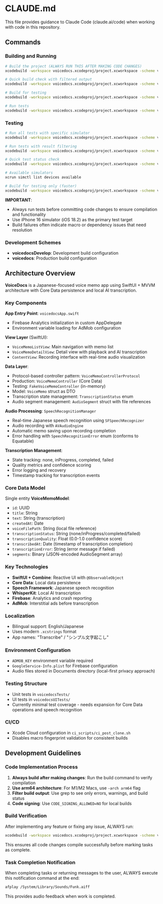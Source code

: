 # CLAUDE.md

This file provides guidance to Claude Code (claude.ai/code) when working with code in this repository.

## Commands

### Building and Running

```bash
# Build the project (ALWAYS RUN THIS AFTER MAKING CODE CHANGES)
xcodebuild -workspace voicedocs.xcodeproj/project.xcworkspace -scheme voicedocs -configuration Debug -sdk iphonesimulator -arch arm64 build CODE_SIGNING_ALLOWED=NO

# Quick build check with filtered output
xcodebuild -workspace voicedocs.xcodeproj/project.xcworkspace -scheme voicedocs -configuration Debug -sdk iphonesimulator -arch arm64 build CODE_SIGNING_ALLOWED=NO | grep -E "(error:|warning:|FAILED|SUCCEEDED)"

# Build for testing
xcodebuild -workspace voicedocs.xcodeproj/project.xcworkspace -scheme voicedocs -configuration Debug build-for-testing

# Run tests
xcodebuild -workspace voicedocs.xcodeproj/project.xcworkspace -scheme voicedocs -configuration Debug test
```

### Testing

```bash
# Run all tests with specific simulator
xcodebuild -workspace voicedocs.xcodeproj/project.xcworkspace -scheme voicedocs -configuration Debug test -destination 'platform=iOS Simulator,name=iPhone 16,OS=18.2'

# Run tests with result filtering
xcodebuild -workspace voicedocs.xcodeproj/project.xcworkspace -scheme voicedocs -configuration Debug test -destination 'platform=iOS Simulator,name=iPhone 16,OS=18.2' 2>&1 | grep -E "(Testing completed|BUILD SUCCEEDED|BUILD FAILED|PASSED|FAILED|All tests|Executed.*tests|Test Suite)"

# Quick test status check
xcodebuild -workspace voicedocs.xcodeproj/project.xcworkspace -scheme voicedocs -configuration Debug test -destination 'platform=iOS Simulator,name=iPhone 16,OS=18.2' 2>&1 | tail -10

# Available simulators
xcrun simctl list devices available

# Build for testing only (faster)
xcodebuild -workspace voicedocs.xcodeproj/project.xcworkspace -scheme voicedocs -configuration Debug build-for-testing -destination 'platform=iOS Simulator,name=iPhone 16,OS=18.2'
```

**IMPORTANT**: 
- Always run tests before committing code changes to ensure compilation and functionality
- Use iPhone 16 simulator (iOS 18.2) as the primary test target
- Build failures often indicate macro or dependency issues that need resolution

### Development Schemes
- **voicedocsDevelop**: Development build configuration
- **voicedocs**: Production build configuration

## Architecture Overview

**VoiceDocs** is a Japanese-focused voice memo app using SwiftUI + MVVM architecture with Core Data persistence and local AI transcription.

### Key Components

**App Entry Point**: `voicedocsApp.swift`
- Firebase Analytics initialization in custom AppDelegate
- Environment variable loading for AdMob configuration

**View Layer** (SwiftUI):
- `VoiceMemoListView`: Main navigation with memo list
- `VoiceMemoDetailView`: Detail view with playback and AI transcription
- `ContentView`: Recording interface with real-time audio visualization

**Data Layer**:
- Protocol-based controller pattern: `VoiceMemoControllerProtocol`
- Production: `VoiceMemoController` (Core Data)
- Testing: `FakeVoiceMemoController` (in-memory)
- Model: `VoiceMemo` struct as DTO
- Transcription state management: `TranscriptionStatus` enum
- Audio segment management: `AudioSegment` struct with file references

**Audio Processing**: `SpeechRecognitionManager`
- Real-time Japanese speech recognition using `SFSpeechRecognizer`
- Audio recording with `AVAudioEngine`
- Automatic memo saving upon recording completion
- Error handling with `SpeechRecognitionError` enum (conforms to Equatable)

**Transcription Management**:
- State tracking: none, inProgress, completed, failed
- Quality metrics and confidence scoring
- Error logging and recovery
- Timestamp tracking for transcription events

### Core Data Model

Single entity **VoiceMemoModel**:
- `id`: UUID
- `title`: String
- `text`: String (transcription)
- `createdAt`: Date
- `voiceFilePath`: String (local file reference)
- `transcriptionStatus`: String (none/inProgress/completed/failed)
- `transcriptionQuality`: Float (0.0-1.0 confidence score)
- `transcribedAt`: Date (timestamp of transcription completion)
- `transcriptionError`: String (error message if failed)
- `segments`: Binary (JSON-encoded AudioSegment array)

### Key Technologies
- **SwiftUI + Combine**: Reactive UI with `@ObservableObject`
- **Core Data**: Local data persistence
- **Speech Framework**: Japanese speech recognition
- **WhisperKit**: Local AI transcription
- **Firebase**: Analytics and crash reporting
- **AdMob**: Interstitial ads before transcription

### Localization
- Bilingual support: English/Japanese
- Uses modern `.xcstrings` format
- App names: "Transcribe" / "シンプル文字起こし"

### Environment Configuration
- `ADMOB_KEY` environment variable required
- `GoogleService-Info.plist` for Firebase configuration
- Audio files stored in Documents directory (local-first privacy approach)

### Testing Structure
- Unit tests in `voicedocsTests/`
- UI tests in `voicedocsUITests/`
- Currently minimal test coverage - needs expansion for Core Data operations and speech recognition

### CI/CD

- Xcode Cloud configuration in `ci_scripts/ci_post_clone.sh`
- Disables macro fingerprint validation for consistent builds

## Development Guidelines

### Code Implementation Process

1. **Always build after making changes**: Run the build command to verify compilation
2. **Use arm64 architecture**: For M1/M2 Macs, use `-arch arm64` flag
3. **Filter build output**: Use grep to see only errors, warnings, and build status
4. **Code signing**: Use `CODE_SIGNING_ALLOWED=NO` for local builds

### Build Verification

After implementing any feature or fixing any issue, ALWAYS run:

```bash
xcodebuild -workspace voicedocs.xcodeproj/project.xcworkspace -scheme voicedocs -configuration Debug -sdk iphonesimulator -arch arm64 build CODE_SIGNING_ALLOWED=NO | grep -E "(error:|warning:|FAILED|SUCCEEDED)"
```

This ensures all code changes compile successfully before marking tasks as complete.

### Task Completion Notification

When completing tasks or returning messages to the user, ALWAYS execute this notification command at the end:

```bash
afplay /System/Library/Sounds/Funk.aiff
```

This provides audio feedback when work is completed.